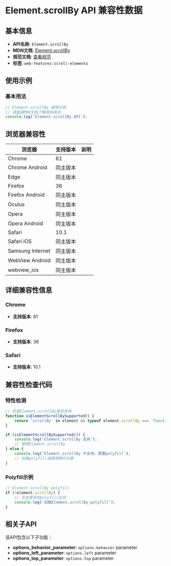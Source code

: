 # Element.scrollBy API 兼容性数据

## 基本信息

- **API名称**: `Element.scrollBy`
- **MDN文档**: [Element.scrollBy](https://developer.mozilla.org/docs/Web/API/Element/scrollBy)
- **规范文档**: [查看规范](https://drafts.csswg.org/cssom-view/#dom-element-scrollby)
- **标签**: `web-features:scroll-elements`

## 使用示例

### 基本用法

```javascript
// Element.scrollBy 使用示例
// 请查阅MDN文档了解具体用法
console.log('Element.scrollBy API');
```

## 浏览器兼容性

| 浏览器 | 支持版本 | 说明 |
|--------|----------|------|
| Chrome | 61 |  |
| Chrome Android | 同主版本 |  |
| Edge | 同主版本 |  |
| Firefox | 36 |  |
| Firefox Android | 同主版本 |  |
| Oculus | 同主版本 |  |
| Opera | 同主版本 |  |
| Opera Android | 同主版本 |  |
| Safari | 10.1 |  |
| Safari iOS | 同主版本 |  |
| Samsung Internet | 同主版本 |  |
| WebView Android | 同主版本 |  |
| webview_ios | 同主版本 |  |

## 详细兼容性信息

### Chrome

- **支持版本**: 61

### Firefox

- **支持版本**: 36

### Safari

- **支持版本**: 10.1

## 兼容性检查代码

### 特性检测

```javascript
// 检查Element.scrollBy是否支持
function isElementScrollBySupported() {
    return 'scrollBy' in element && typeof element.scrollBy === 'function';
}

if (isElementScrollBySupported()) {
    console.log('Element.scrollBy 支持');
    // 使用Element.scrollBy
} else {
    console.log('Element.scrollBy 不支持，需要polyfill');
    // 加载polyfill或使用替代方案
}
```

### Polyfill示例

```javascript
// Element.scrollBy polyfill
if (!element.scrollBy) {
    // 在这里添加polyfill实现
    console.log('加载Element.scrollBy polyfill');
}
```

## 相关子API

该API包含以下子功能：

- **options_behavior_parameter**: `options.behavior` parameter
- **options_left_parameter**: `options.left` parameter
- **options_top_parameter**: `options.top` parameter

